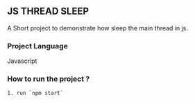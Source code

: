 ## JS THREAD SLEEP
A Short project to demonstrate how sleep the main thread in js.

### Project Language
Javascript

### How to run the project ?
    1. run `npm start`